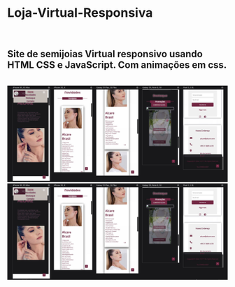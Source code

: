<h1>Loja-Virtual-Responsiva</h1>
<br>

<h2>Site de semijoias Virtual responsivo usando HTML CSS e JavaScript. Com animações em css.</h2>
<br>
<img src="https://github.com/Josetelma/Website-Alcare/blob/main/assets/img/img5.JPG?raw=true">
<img src="https://github.com/Josetelma/Website-Alcare/blob/main/assets/img/img5.JPG?raw=true">
